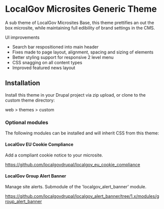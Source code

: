 # LocalGov Microsites Generic Theme

A sub theme of LocalGov Microsites Base, this theme prettifies an out the box microsite, while maintaining full edibility of brand settings in the CMS.

UI improvements
- Search bar respositioned into main header
- Fixes made to page layout, alignment, spacing and sizing of elements
- Better styling support for responsive 2 level menu
- CSS snagging on all content types
- Improved featured news layout 

## Installation

Install this theme in your Drupal project via zip upload, or clone to the custom theme directory:

web > themes > custom 

### Optional modules

The following modules can be installed and will inherit CSS from this theme:

#### LocalGov EU Cookie Compliance
Add a compliant cookie notice to your microsite.

https://github.com/localgovdrupal/localgov_eu_cookie_compliance


#### LocalGov Group Alert Banner
Manage site alerts. Submodule of the 'localgov_alert_banner' module.

https://github.com/localgovdrupal/localgov_alert_banner/tree/1.x/modules/group_alert_banner
